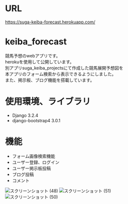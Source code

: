 # URL
https://suga-keiba-forecast.herokuapp.com/

# keiba_forecast
競馬予想のwebアプリです。  
herokuを使用して公開しています。  
別アプリsuga_keiba_projectsにて作成した競馬展開予想図を  
本アプリのフォーム検索から表示できるようにしました。  
また、掲示板、ブログ機能を搭載しています。  
 
# 使用環境、ライブラリ
* Django                    3.2.4
* django-bootstrap4         3.0.1

# 機能
* フォーム画像検索機能
* ユーザー登録、ログイン
* ユーザー掲示板投稿
* ブログ投稿
* コメント


![スクリーンショット (48)](https://user-images.githubusercontent.com/80620513/125235721-ddd1c100-e31d-11eb-9ef1-1fd163d2439a.png)
![スクリーンショット (51)](https://user-images.githubusercontent.com/80620513/125235881-212c2f80-e31e-11eb-9926-bb538118f762.png)
![スクリーンショット (50)](https://user-images.githubusercontent.com/80620513/125235731-e0341b00-e31d-11eb-9fbd-2ca22275ddb4.png)

